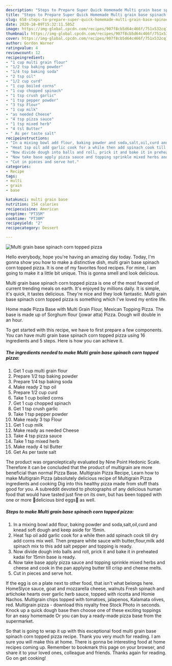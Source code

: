 ```yaml
---
description: "Steps to Prepare Super Quick Homemade Multi grain base spinach corn topped pizza"
title: "Steps to Prepare Super Quick Homemade Multi grain base spinach corn topped pizza"
slug: 658-steps-to-prepare-super-quick-homemade-multi-grain-base-spinach-corn-topped-pizza
date: 2020-10-09T15:32:11.505Z
image: https://img-global.cpcdn.com/recipes/907f8cb5d64c466f/751x532cq70/multi-grain-base-spinach-corn-topped-pizza-recipe-main-photo.jpg
thumbnail: https://img-global.cpcdn.com/recipes/907f8cb5d64c466f/751x532cq70/multi-grain-base-spinach-corn-topped-pizza-recipe-main-photo.jpg
cover: https://img-global.cpcdn.com/recipes/907f8cb5d64c466f/751x532cq70/multi-grain-base-spinach-corn-topped-pizza-recipe-main-photo.jpg
author: Gordon Warner
ratingvalue: 4
reviewcount: 12
recipeingredient:
- "1 cup multi grain flour"
- "1/2 tsp baking powder"
- "1/4 tsp baking soda"
- "2 tsp oil"
- "1/2 cup curd"
- "1 cup boiled corns"
- "1 cup chopped spinach"
- "1 tsp crush garlic"
- "1 tsp pepper powder"
- "3 tsp Flour"
- "1 cup milk"
- "as needed Cheese"
- "4 tsp pizza sauce"
- "1 tsp mixed herb"
- "4 tsl Butter"
- " As per taste salt"
recipeinstructions:
- "In a mixing bowl add flour, baking powder and soda,salt,oil,curd and knead soft dough and keep aside for 15min."
- "Heat 1sp oil add garlic cook for a while then add spinach cook till dry add corns mix well. Then prepare white sauce with butter,flour,milk add spinach mix to this add salt pepper and topping is ready."
- "Now divide dough into balls and roll, prick it and bake it in preheated kadai for 15min base is ready."
- "Now take base apply pizza sauce and topping sprinkle mixed herbs and cheese and cook in the pan applying butter till crisp and cheese melts."
- "Cut in pieces and serve hot."
categories:
- Recipe
tags:
- multi
- grain
- base

katakunci: multi grain base 
nutrition: 154 calories
recipecuisine: American
preptime: "PT35M"
cooktime: "PT30M"
recipeyield: "2"
recipecategory: Dessert

---
```



![Multi grain base spinach corn topped pizza](https://img-global.cpcdn.com/recipes/907f8cb5d64c466f/751x532cq70/multi-grain-base-spinach-corn-topped-pizza-recipe-main-photo.jpg)

Hello everybody, hope you're having an amazing day today. Today, I'm gonna show you how to make a distinctive dish, multi grain base spinach corn topped pizza. It is one of my favorites food recipes. For mine, I am going to make it a little bit unique. This is gonna smell and look delicious.

Multi grain base spinach corn topped pizza is one of the most favored of current trending meals on earth. It's enjoyed by millions daily. It is simple, it's quick, it tastes delicious. They're nice and they look fantastic. Multi grain base spinach corn topped pizza is something which I've loved my entire life.

Home made Pizza Base with Multi Grain Flour, Mexican Topping Pizza. The base is made up of Sorghum flour (jowar atta) Pizza. Dough will double in an hour.


To get started with this recipe, we have to first prepare a few components. You can have multi grain base spinach corn topped pizza using 16 ingredients and 5 steps. Here is how you can achieve it.

<!--inarticleads1-->

##### The ingredients needed to make Multi grain base spinach corn topped pizza:

1. Get 1 cup multi grain flour
1. Prepare 1/2 tsp baking powder
1. Prepare 1/4 tsp baking soda
1. Make ready 2 tsp oil
1. Prepare 1/2 cup curd
1. Take 1 cup boiled corns
1. Get 1 cup chopped spinach
1. Get 1 tsp crush garlic
1. Take 1 tsp pepper powder
1. Make ready 3 tsp Flour
1. Get 1 cup milk
1. Make ready as needed Cheese
1. Take 4 tsp pizza sauce
1. Take 1 tsp mixed herb
1. Make ready 4 tsl Butter
1. Get  As per taste salt


The product was organoleptically evaluated by Nine Point Hedonic Scale. Therefore it can be concluded that the product of multigrain are more beneficial than normal Pizza Base. Multigrain Pizza Recipe, Learn how to make Multigrain Pizza (absolutely delicious recipe of Multigrain Pizza ingredients and cooking Dig into this healthy pizza made from stuff thats good for you. A subreddit devoted to photographs of any delicious human food that would have tasted just fine on its own, but has been topped with one or more 🥚delicious bird eggs🥚 as well. 

<!--inarticleads2-->

##### Steps to make Multi grain base spinach corn topped pizza:

1. In a mixing bowl add flour, baking powder and soda,salt,oil,curd and knead soft dough and keep aside for 15min.
1. Heat 1sp oil add garlic cook for a while then add spinach cook till dry add corns mix well. Then prepare white sauce with butter,flour,milk add spinach mix to this add salt pepper and topping is ready.
1. Now divide dough into balls and roll, prick it and bake it in preheated kadai for 15min base is ready.
1. Now take base apply pizza sauce and topping sprinkle mixed herbs and cheese and cook in the pan applying butter till crisp and cheese melts.
1. Cut in pieces and serve hot.


If the egg is on a plate next to other food, that isn&#39;t what belongs here. HomeSlyce sauce, goat and mozzarella cheese, walnuts Fresh spinach and artichoke hearts over garlic herb sauce, topped with ricotta and Homie Nachos. Multigrain chips topped with tomatoes, jalapenos, Kalamata olives, red. Multigrain pizza - download this royalty free Stock Photo in seconds. Knock up a quick dough base then choose one of these exciting toppings for an easy homemade Or you can buy a ready-made pizza base from the supermarket. 

So that is going to wrap it up with this exceptional food multi grain base spinach corn topped pizza recipe. Thank you very much for reading. I am sure you will make this at home. There is gonna be interesting food at home recipes coming up. Remember to bookmark this page on your browser, and share it to your loved ones, colleague and friends. Thanks again for reading. Go on get cooking!
